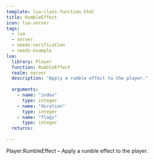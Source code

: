 ```yaml
---
template: lua-class-function.html
title: RumbleEffect
icon: lua-server
tags:
  - lua
  - server
  - needs-verification
  - needs-example
lua:
  library: Player
  function: RumbleEffect
  realm: server
  description: "Apply a rumble effect to the player."
  
  arguments:
    - name: "index"
      type: integer
    - name: "duration"
      type: integer
    - name: "flags"
      type: integer
  returns:
    
---
```


<div class="lua__search__keywords">
Player:RumbleEffect &#x2013; Apply a rumble effect to the player.
</div>

